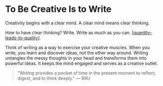 # To Be Creative Is to Write

Creativity begins with a clear mind. A clear mind means clear thinking.

How to have clear thinking? Write. Write as much as you can. [[quantity-leads-to-quality]].

Think of writing as a way to exercise your creative muscles. When you write, you learn and discover ideas, not the other way around. Writing untangles the messy thoughts in your head and transforms them into powerful ideas. It keeps the mind engaged and serves as a creative outlet.

> "Writing provides a pocket of time in the present moment to reflect, digest, and to think deeply." — 99U

[//begin]: # "Autogenerated link references for markdown compatibility"
[quantity-leads-to-quality]: quantity-leads-to-quality "Quantity Leads to Quality"
[//end]: # "Autogenerated link references"
